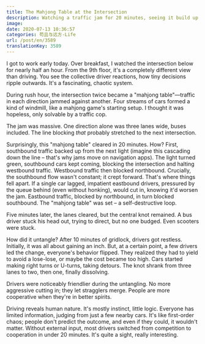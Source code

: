 ```yaml
---
title: The Mahjong Table at the Intersection
description: Watching a traffic jam for 20 minutes, seeing it build up and then untangle itself.
image: 
date: 2020-07-13 10:36:57
categories: 苟且与远方-Life
url: /post/en/3589
translationKey: 3589
---
```


I got to work early today. Over breakfast, I watched the intersection below for nearly half an hour. From the 9th floor, it's a completely different view than driving. You see the collective driver reactions, how tiny decisions ripple outwards. It's a fascinating, chaotic system.

During rush hour, the intersection twice became a "mahjong table"—traffic in each direction jammed against another. Four streams of cars formed a kind of windmill, like a mahjong game's starting setup. I thought it was hopeless, only solvable by a traffic cop.

The jam was massive. One direction alone was three lanes wide, buses included. The line blocking *that* probably stretched to the next intersection.

Surprisingly, this "mahjong table" cleared in 20 minutes. How? First, southbound traffic backed up from the next light (imagine this cascading down the line – that's why jams move on navigation apps). The light turned green, southbound cars kept coming, blocking the intersection and halting westbound traffic. Westbound traffic then blocked northbound. Crucially, the southbound flow wasn't constant; it crept forward. That's where things fell apart. If a single car lagged, impatient eastbound drivers, pressured by the queue behind (even without honking), would cut in, knowing it'd worsen the jam. Eastbound traffic, blocked by northbound, in turn blocked southbound. The "mahjong table" was set – a self-destructive loop.

Five minutes later, the lanes cleared, but the central knot remained. A bus driver stuck his head out, trying to direct, but no one budged. Even scooters were stuck.

How did it untangle? After 10 minutes of gridlock, drivers got restless. Initially, it was all about gaining an inch. But, at a certain point, a few drivers led the change, everyone's behavior flipped. They realized they had to yield to avoid a lose-lose, or maybe the cost became too high. Cars started making right turns or U-turns, taking detours. The knot shrank from three lanes to two, then one, finally dissolving.

Drivers were noticeably friendlier during the untangling. No more aggressive cutting in; they let stragglers merge. People are more cooperative when they're in better spirits.

Driving reveals human nature. It's mostly instinct, little logic. Everyone has limited information, judging from just a few nearby cars. It's like first-order chaos; people don't predict the outcome, and even if they could, it wouldn't matter. Without external input, most drivers switched from competition to cooperation in under 20 minutes. It's quite a sight, really interesting.